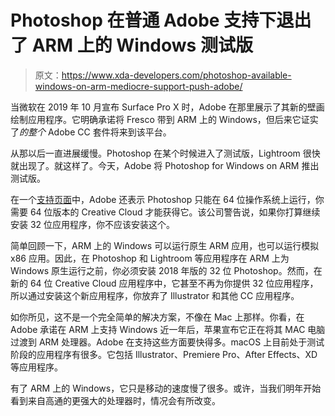 # Photoshop 在普通 Adobe 支持下退出了 ARM 上的 Windows 测试版

> 原文：<https://www.xda-developers.com/photoshop-available-windows-on-arm-mediocre-support-push-adobe/>

当微软在 2019 年 10 月宣布 Surface Pro X 时，Adobe 在那里展示了其新的壁画绘制应用程序。它明确承诺将 Fresco 带到 ARM 上的 Windows，但后来它证实了*的整个* Adobe CC 套件将来到该平台。

从那以后一直进展缓慢。Photoshop 在某个时候进入了测试版，Lightroom 很快就出现了。就这样了。今天，Adobe 将 Photoshop for Windows on ARM 推出测试版。

在一个[支持页面](https://helpx.adobe.com/photoshop/kb/windows-arm-support.html)中，Adobe 还表示 Photoshop 只能在 64 位操作系统上运行，你需要 64 位版本的 Creative Cloud 才能获得它。该公司警告说，如果你打算继续安装 32 位应用程序，你不应该安装这个。

简单回顾一下，ARM 上的 Windows 可以运行原生 ARM 应用，也可以运行模拟 x86 应用。因此，在 Photoshop 和 Lightroom 等应用程序在 ARM 上为 Windows 原生运行之前，你必须安装 2018 年版的 32 位 Photoshop。然而，在新的 64 位 Creative Cloud 应用程序中，它甚至不再为你提供 32 位应用程序，所以通过安装这个新应用程序，你放弃了 Illustrator 和其他 CC 应用程序。

如你所见，这不是一个完全简单的解决方案，不像在 Mac 上那样。你看，在 Adobe 承诺在 ARM 上支持 Windows 近一年后，苹果宣布它正在将其 MAC 电脑过渡到 ARM 处理器。Adobe 在支持这些方面要快得多。macOS 上目前处于测试阶段的应用程序有很多。它包括 Illustrator、Premiere Pro、After Effects、XD 等应用程序。

有了 ARM 上的 Windows，它只是移动的速度慢了很多。或许，当我们明年开始看到来自高通的更强大的处理器时，情况会有所改变。